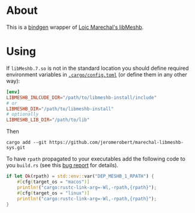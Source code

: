# About

This is a [bindgen](https://github.com/rust-lang/rust-bindgen) wrapper of [Loic Marechal's libMeshb](https://github.com/LoicMarechal/libMeshb.git).


# Using

If `libMeshb.7.so` is not in the standard location you should define required environment variables in
[`.cargo/config.toml`](https://doc.rust-lang.org/cargo/reference/config.html#env) (or define them in any other way):

```toml
[env]
LIBMESHB_INLCUDE_DIR="/path/to/libmeshb-install/include"
# or
LIBMESHB_DIR="/path/to/libmeshb-install"
# optionally
LIBMESHB_LIB_DIR="/path/to/lib"
```

Then

```
cargo add --git https://github.com/jeromerobert/marechal-libmeshb-sys.git
```

To have `rpath` propagated to your executables add the following code to you `build.rs` (see this [bug report](https://github.com/rust-lang/cargo/issues/5077) for details).

```rust
if let Ok(rpath) = std::env::var("DEP_MESHB_1_RPATH") {
    #[cfg(target_os = "macos")]
    println!("cargo:rustc-link-arg=-Wl,-rpath,{rpath}");
    #[cfg(target_os = "linux")]
    println!("cargo:rustc-link-arg=-Wl,-rpath,{rpath}");
}
```
